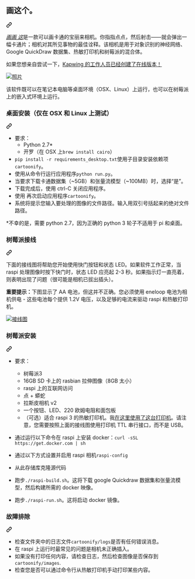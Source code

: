 <div class="Box-sc-g0xbh4-0 bJMeLZ js-snippet-clipboard-copy-unpositioned" data-hpc="true"><article class="markdown-body entry-content container-lg" itemprop="text"><div class="markdown-heading" dir="auto"><h2 tabindex="-1" class="heading-element" dir="auto"><font style="vertical-align: inherit;"><font style="vertical-align: inherit;">画这个。</font></font></h2><a id="user-content-draw-this" class="anchor" aria-label="永久链接：画这个。" href="#draw-this"><svg class="octicon octicon-link" viewBox="0 0 16 16" version="1.1" width="16" height="16" aria-hidden="true"><path d="m7.775 3.275 1.25-1.25a3.5 3.5 0 1 1 4.95 4.95l-2.5 2.5a3.5 3.5 0 0 1-4.95 0 .751.751 0 0 1 .018-1.042.751.751 0 0 1 1.042-.018 1.998 1.998 0 0 0 2.83 0l2.5-2.5a2.002 2.002 0 0 0-2.83-2.83l-1.25 1.25a.751.751 0 0 1-1.042-.018.751.751 0 0 1-.018-1.042Zm-4.69 9.64a1.998 1.998 0 0 0 2.83 0l1.25-1.25a.751.751 0 0 1 1.042.018.751.751 0 0 1 .018 1.042l-1.25 1.25a3.5 3.5 0 1 1-4.95-4.95l2.5-2.5a3.5 3.5 0 0 1 4.95 0 .751.751 0 0 1-.018 1.042.751.751 0 0 1-1.042.018 1.998 1.998 0 0 0-2.83 0l-2.5 2.5a1.998 1.998 0 0 0 0 2.83Z"></path></svg></a></div>
<p dir="auto"><a href="http://danmacnish.com/2018/07/01/draw-this/" rel="nofollow"><em><font style="vertical-align: inherit;"><font style="vertical-align: inherit;">画画 这</font></font></em></a><font style="vertical-align: inherit;"><font style="vertical-align: inherit;">是一款可以画卡通的宝丽来相机。你指指点点，然后射击——就会弹出一幅卡通片；相机对其所见事物的最佳诠释。该相机是用于对象识别的神经网络、Google QuickDraw 数据集、热敏打印机和树莓派的混合体。</font></font></p>
<p dir="auto"><font style="vertical-align: inherit;"><font style="vertical-align: inherit;">如果您想亲自尝试一下，</font></font><a href="https://www.kapwing.com/cartoonify" rel="nofollow"><font style="vertical-align: inherit;"><font style="vertical-align: inherit;">Kapwing 的工作人员已经创建了在线版本！</font></font></a></p>
<p dir="auto"><a target="_blank" rel="noopener noreferrer" href="/danmacnish/cartoonify/blob/master/photos/raspi-camera-cartoons.jpg"><img src="/danmacnish/cartoonify/raw/master/photos/raspi-camera-cartoons.jpg" alt="照片" style="max-width: 100%;"></a></p>
<p dir="auto"><font style="vertical-align: inherit;"><font style="vertical-align: inherit;">该软件既可以在笔记本电脑等桌面环境（OSX、Linux）上运行，也可以在树莓派上的嵌入式环境上运行。</font></font></p>
<div class="markdown-heading" dir="auto"><h3 tabindex="-1" class="heading-element" dir="auto"><font style="vertical-align: inherit;"><font style="vertical-align: inherit;">桌面安装（仅在 OSX 和 Linux 上测试）</font></font></h3><a id="user-content-desktop-installation-only-tested-on-osx-and-linux" class="anchor" aria-label="永久链接：桌面安装（仅在 OSX 和 Linux 上测试）" href="#desktop-installation-only-tested-on-osx-and-linux"><svg class="octicon octicon-link" viewBox="0 0 16 16" version="1.1" width="16" height="16" aria-hidden="true"><path d="m7.775 3.275 1.25-1.25a3.5 3.5 0 1 1 4.95 4.95l-2.5 2.5a3.5 3.5 0 0 1-4.95 0 .751.751 0 0 1 .018-1.042.751.751 0 0 1 1.042-.018 1.998 1.998 0 0 0 2.83 0l2.5-2.5a2.002 2.002 0 0 0-2.83-2.83l-1.25 1.25a.751.751 0 0 1-1.042-.018.751.751 0 0 1-.018-1.042Zm-4.69 9.64a1.998 1.998 0 0 0 2.83 0l1.25-1.25a.751.751 0 0 1 1.042.018.751.751 0 0 1 .018 1.042l-1.25 1.25a3.5 3.5 0 1 1-4.95-4.95l2.5-2.5a3.5 3.5 0 0 1 4.95 0 .751.751 0 0 1-.018 1.042.751.751 0 0 1-1.042.018 1.998 1.998 0 0 0-2.83 0l-2.5 2.5a1.998 1.998 0 0 0 0 2.83Z"></path></svg></a></div>
<ul dir="auto">
<li><font style="vertical-align: inherit;"><font style="vertical-align: inherit;">要求：
</font></font><ul dir="auto">
<li><font style="vertical-align: inherit;"><font style="vertical-align: inherit;">Python 2.7*</font></font></li>
<li><font style="vertical-align: inherit;"><font style="vertical-align: inherit;">开罗（在 OSX 上</font></font><code>brew install cairo</code><font style="vertical-align: inherit;"><font style="vertical-align: inherit;">）</font></font></li>
</ul>
</li>
<li><font style="vertical-align: inherit;"></font><code>pip install -r requirements_desktop.txt</code><font style="vertical-align: inherit;"><font style="vertical-align: inherit;">使用子目录</font><font style="vertical-align: inherit;">安装依赖项</font></font><code>cartoonify</code><font style="vertical-align: inherit;"><font style="vertical-align: inherit;">。</font></font></li>
<li><font style="vertical-align: inherit;"><font style="vertical-align: inherit;">使用从命令行运行应用程序</font></font><code>python run.py</code><font style="vertical-align: inherit;"><font style="vertical-align: inherit;">。</font></font></li>
<li><font style="vertical-align: inherit;"><font style="vertical-align: inherit;">当要求下载卡通数据集（~5GB）和张量流模型（~100MB）时，选择“是”。</font></font></li>
<li><font style="vertical-align: inherit;"><font style="vertical-align: inherit;">下载完成后，使用 ctrl-C 关闭应用程序。</font></font></li>
<li><font style="vertical-align: inherit;"><font style="vertical-align: inherit;">使用 再次启动应用程序</font></font><code>cartoonify</code><font style="vertical-align: inherit;"><font style="vertical-align: inherit;">。</font></font></li>
<li><font style="vertical-align: inherit;"><font style="vertical-align: inherit;">系统将提示您输入要处理的图像的文件路径。输入用双引号括起来的绝对文件路径。</font></font></li>
</ul>
<p dir="auto"><font style="vertical-align: inherit;"><font style="vertical-align: inherit;">*不幸的是，需要 python 2.7，因为正确的 python 3 轮子不适用于 pi 和桌面。</font></font></p>
<div class="markdown-heading" dir="auto"><h3 tabindex="-1" class="heading-element" dir="auto"><font style="vertical-align: inherit;"><font style="vertical-align: inherit;">树莓派接线</font></font></h3><a id="user-content-raspberry-pi-wiring" class="anchor" aria-label="永久链接：树莓派接线" href="#raspberry-pi-wiring"><svg class="octicon octicon-link" viewBox="0 0 16 16" version="1.1" width="16" height="16" aria-hidden="true"><path d="m7.775 3.275 1.25-1.25a3.5 3.5 0 1 1 4.95 4.95l-2.5 2.5a3.5 3.5 0 0 1-4.95 0 .751.751 0 0 1 .018-1.042.751.751 0 0 1 1.042-.018 1.998 1.998 0 0 0 2.83 0l2.5-2.5a2.002 2.002 0 0 0-2.83-2.83l-1.25 1.25a.751.751 0 0 1-1.042-.018.751.751 0 0 1-.018-1.042Zm-4.69 9.64a1.998 1.998 0 0 0 2.83 0l1.25-1.25a.751.751 0 0 1 1.042.018.751.751 0 0 1 .018 1.042l-1.25 1.25a3.5 3.5 0 1 1-4.95-4.95l2.5-2.5a3.5 3.5 0 0 1 4.95 0 .751.751 0 0 1-.018 1.042.751.751 0 0 1-1.042.018 1.998 1.998 0 0 0-2.83 0l-2.5 2.5a1.998 1.998 0 0 0 0 2.83Z"></path></svg></a></div>
<p dir="auto"><font style="vertical-align: inherit;"><font style="vertical-align: inherit;">下面的接线图将帮助您开始使用快门按钮和状态 LED。如果软件工作正常，当 raspi 处理图像时按下快门时，状态 LED 应亮起 2-3 秒。如果指示灯一直亮着，则表明出现了问题（很可能是相机已拔出插头）。</font></font></p>
<p dir="auto"><strong><font style="vertical-align: inherit;"><font style="vertical-align: inherit;">重要提示：</font></font></strong><font style="vertical-align: inherit;"><font style="vertical-align: inherit;">下图显示了 AA 电池，但这并不正确。您必须使用 eneloop 电池为相机供电 - 这些电池每个提供 1.2V 电压，以及足够的电流来驱动 raspi 和热敏打印机。</font></font></p>
<p dir="auto"><a target="_blank" rel="noopener noreferrer" href="/danmacnish/cartoonify/blob/master/schematics/cartoon_camera_schematic_bb.png"><img src="/danmacnish/cartoonify/raw/master/schematics/cartoon_camera_schematic_bb.png" alt="接线图" style="max-width: 100%;"></a></p>
<div class="markdown-heading" dir="auto"><h3 tabindex="-1" class="heading-element" dir="auto"><font style="vertical-align: inherit;"><font style="vertical-align: inherit;">树莓派安装</font></font></h3><a id="user-content-raspberry-pi-installation" class="anchor" aria-label="永久链接：树莓派安装" href="#raspberry-pi-installation"><svg class="octicon octicon-link" viewBox="0 0 16 16" version="1.1" width="16" height="16" aria-hidden="true"><path d="m7.775 3.275 1.25-1.25a3.5 3.5 0 1 1 4.95 4.95l-2.5 2.5a3.5 3.5 0 0 1-4.95 0 .751.751 0 0 1 .018-1.042.751.751 0 0 1 1.042-.018 1.998 1.998 0 0 0 2.83 0l2.5-2.5a2.002 2.002 0 0 0-2.83-2.83l-1.25 1.25a.751.751 0 0 1-1.042-.018.751.751 0 0 1-.018-1.042Zm-4.69 9.64a1.998 1.998 0 0 0 2.83 0l1.25-1.25a.751.751 0 0 1 1.042.018.751.751 0 0 1 .018 1.042l-1.25 1.25a3.5 3.5 0 1 1-4.95-4.95l2.5-2.5a3.5 3.5 0 0 1 4.95 0 .751.751 0 0 1-.018 1.042.751.751 0 0 1-1.042.018 1.998 1.998 0 0 0-2.83 0l-2.5 2.5a1.998 1.998 0 0 0 0 2.83Z"></path></svg></a></div>
<ul dir="auto">
<li>
<p dir="auto"><font style="vertical-align: inherit;"><font style="vertical-align: inherit;">要求：</font></font></p>
<ul dir="auto">
<li><font style="vertical-align: inherit;"><font style="vertical-align: inherit;">树莓派3</font></font></li>
<li><font style="vertical-align: inherit;"><font style="vertical-align: inherit;">16GB SD 卡上的 rasbian 拉伸图像（8GB 太小）</font></font></li>
<li><font style="vertical-align: inherit;"><font style="vertical-align: inherit;">raspi 上的互联网访问</font></font></li>
<li><font style="vertical-align: inherit;"><font style="vertical-align: inherit;">点 + 蟒蛇</font></font></li>
<li><font style="vertical-align: inherit;"><font style="vertical-align: inherit;">拉斯皮相机 v2</font></font></li>
<li><font style="vertical-align: inherit;"><font style="vertical-align: inherit;">一个按钮、LED、220 欧姆电阻和面包板</font></font></li>
<li><font style="vertical-align: inherit;"><font style="vertical-align: inherit;">（可选）适合 raspi 3 的热敏打印机。我</font></font><a href="https://www.adafruit.com/product/2751" rel="nofollow"><font style="vertical-align: inherit;"><font style="vertical-align: inherit;">在这里使用了这台打印机</font></font></a><font style="vertical-align: inherit;"><font style="vertical-align: inherit;">。请注意，您需要按照上面的接线图使用打印机 TTL 串行接口，而不是 USB。</font></font></li>
</ul>
</li>
<li>
<p dir="auto"><font style="vertical-align: inherit;"><font style="vertical-align: inherit;">通过运行以下命令在 raspi 上安装 docker：</font></font><code>curl -sSL https://get.docker.com | sh</code></p>
</li>
<li>
<p dir="auto"><font style="vertical-align: inherit;"><font style="vertical-align: inherit;">通过以下方式设置并启用 raspi 相机</font></font><code>raspi-config</code></p>
</li>
<li>
<p dir="auto"><font style="vertical-align: inherit;"><font style="vertical-align: inherit;">从此存储库克隆源代码</font></font></p>
</li>
<li>
<p dir="auto"><font style="vertical-align: inherit;"><font style="vertical-align: inherit;">跑步</font></font><code>./raspi-build.sh</code><font style="vertical-align: inherit;"><font style="vertical-align: inherit;">。这将下载 google Quickdraw 数据集和张量流模型，然后构建所需的 docker 映像。</font></font></p>
</li>
<li>
<p dir="auto"><font style="vertical-align: inherit;"><font style="vertical-align: inherit;">跑步</font></font><code>./raspi-run.sh</code><font style="vertical-align: inherit;"><font style="vertical-align: inherit;">。这将启动 docker 镜像。</font></font></p>
</li>
</ul>
<div class="markdown-heading" dir="auto"><h3 tabindex="-1" class="heading-element" dir="auto"><font style="vertical-align: inherit;"><font style="vertical-align: inherit;">故障排除</font></font></h3><a id="user-content-troubleshooting" class="anchor" aria-label="永久链接：故障排除" href="#troubleshooting"><svg class="octicon octicon-link" viewBox="0 0 16 16" version="1.1" width="16" height="16" aria-hidden="true"><path d="m7.775 3.275 1.25-1.25a3.5 3.5 0 1 1 4.95 4.95l-2.5 2.5a3.5 3.5 0 0 1-4.95 0 .751.751 0 0 1 .018-1.042.751.751 0 0 1 1.042-.018 1.998 1.998 0 0 0 2.83 0l2.5-2.5a2.002 2.002 0 0 0-2.83-2.83l-1.25 1.25a.751.751 0 0 1-1.042-.018.751.751 0 0 1-.018-1.042Zm-4.69 9.64a1.998 1.998 0 0 0 2.83 0l1.25-1.25a.751.751 0 0 1 1.042.018.751.751 0 0 1 .018 1.042l-1.25 1.25a3.5 3.5 0 1 1-4.95-4.95l2.5-2.5a3.5 3.5 0 0 1 4.95 0 .751.751 0 0 1-.018 1.042.751.751 0 0 1-1.042.018 1.998 1.998 0 0 0-2.83 0l-2.5 2.5a1.998 1.998 0 0 0 0 2.83Z"></path></svg></a></div>
<ul dir="auto">
<li><font style="vertical-align: inherit;"><font style="vertical-align: inherit;">检查文件夹中的日志文件</font></font><code>cartoonify/logs</code><font style="vertical-align: inherit;"><font style="vertical-align: inherit;">是否有任何错误消息。</font></font></li>
<li><font style="vertical-align: inherit;"><font style="vertical-align: inherit;">在 raspi 上运行时最常见的问题是相机未正确插入。</font></font></li>
<li><font style="vertical-align: inherit;"><font style="vertical-align: inherit;">如果没有打印任何内容，请检查日志，然后检查图像是否保存到</font></font><code>cartoonify/images</code><font style="vertical-align: inherit;"><font style="vertical-align: inherit;">.</font></font></li>
<li><font style="vertical-align: inherit;"><font style="vertical-align: inherit;">检查您是否可以通过命令行从热敏打印机手动打印某些内容。</font></font></li>
</ul>
</article></div>
